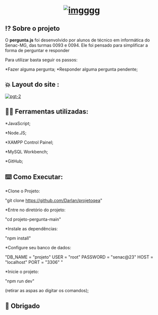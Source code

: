 <h1 align="center">

  <a href="https://ibb.co/31fcgXP"><img src="https://i.ibb.co/nr3jx2K/imgggg.png" alt="imgggg" border="0"></a>
   
</h1>


## ⁉️ Sobre o projeto

   O **pergunta.js** foi desenvolvido por alunos de técnico em informática do Senac-MG, das turmas 0093 e 0094.
   Ele foi pensado para simplificar a forma de perguntar e responder
   
   Para utilizar basta seguir os passos:


   *Fazer alguma pergunta;
   *Responder alguma pergunta pendente;

## 💥 Layout do site :

<a href="https://ibb.co/F4qFWc4"><img src="https://i.ibb.co/gZFx7QZ/pgt-2.png" alt="pgt-2" border="0"></a>

## 👨‍💻 Ferramentas utilizadas:
   

   *JavaScript;

   *Node.JS;

   *XAMPP Control Painel;

   *MySQL Workbench;

   *GitHub;

## ⌨️ Como Executar:
 
   *Clone o Projeto:

   "git clone https://github.com/Darlan/projetoqea"

   *Entre no diretório do projeto:
   
   "cd projeto-pergunta-main"

   *Instale as dependências:

   "npm install"

   *Configure seu banco de dados:

   "DB_NAME = "projeto"
USER = "root"
PASSWORD = "senac@23"
HOST = "localhost"
PORT = "3306"
"

   *Inicie o projeto:

   "npm run dev"

   (retirar as aspas ao digitar os comandos);

## 💪 Obrigado